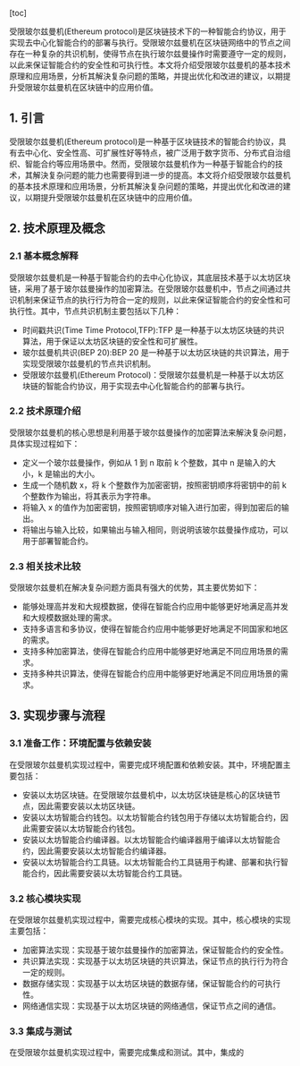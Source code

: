
[toc]                    
                
                
受限玻尔兹曼机(Ethereum protocol)是区块链技术下的一种智能合约协议，用于实现去中心化智能合约的部署与执行。受限玻尔兹曼机在区块链网络中的节点之间存在一种复杂的共识机制，使得节点在执行玻尔兹曼操作时需要遵守一定的规则，以此来保证智能合约的安全性和可执行性。本文将介绍受限玻尔兹曼机的基本技术原理和应用场景，分析其解決复杂问题的策略，并提出优化和改进的建议，以期提升受限玻尔兹曼机在区块链中的应用价值。

## 1. 引言

受限玻尔兹曼机(Ethereum protocol)是一种基于区块链技术的智能合约协议，具有去中心化、安全性高、可扩展性好等特点，被广泛用于数字货币、分布式自治组织、智能合约等应用场景中。然而，受限玻尔兹曼机作为一种基于智能合约的技术，其解決复杂问题的能力也需要得到进一步的提高。本文将介绍受限玻尔兹曼机的基本技术原理和应用场景，分析其解決复杂问题的策略，并提出优化和改进的建议，以期提升受限玻尔兹曼机在区块链中的应用价值。

## 2. 技术原理及概念

### 2.1 基本概念解释

受限玻尔兹曼机是一种基于智能合约的去中心化协议，其底层技术基于以太坊区块链，采用了基于玻尔兹曼操作的加密算法。在受限玻尔兹曼机中，节点之间通过共识机制来保证节点的执行行为符合一定的规则，以此来保证智能合约的安全性和可执行性。其中，节点共识机制主要包括以下几种：

- 时间戳共识(Time Time Protocol,TFP):TFP 是一种基于以太坊区块链的共识算法，用于保证以太坊区块链的安全性和可扩展性。
- 玻尔兹曼机共识(BEP 20):BEP 20 是一种基于以太坊区块链的共识算法，用于实现受限玻尔兹曼机的节点共识机制。
- 受限玻尔兹曼机(Ethereum Protocol)：受限玻尔兹曼机是一种基于以太坊区块链的智能合约协议，用于实现去中心化智能合约的部署与执行。

### 2.2 技术原理介绍

受限玻尔兹曼机的核心思想是利用基于玻尔兹曼操作的加密算法来解決复杂问题，具体实现过程如下：

- 定义一个玻尔兹曼操作，例如从 1 到 n 取前 k 个整数，其中 n 是输入的大小，k 是输出的大小。
- 生成一个随机数 x，将 k 个整数作为加密密钥，按照密钥顺序将密钥中的前 k 个整数作为输出，将其表示为字符串。
- 将输入 x 的值作为加密密钥，按照密钥顺序对输入进行加密，得到加密后的输出。
- 将输出与输入比较，如果输出与输入相同，则说明该玻尔兹曼操作成功，可以用于部署智能合约。

### 2.3 相关技术比较

受限玻尔兹曼机在解决复杂问题方面具有强大的优势，其主要优势如下：

- 能够处理高并发和大规模数据，使得在智能合约应用中能够更好地满足高并发和大规模数据处理的需求。
- 支持多语言和多协议，使得在智能合约应用中能够更好地满足不同国家和地区的需求。
- 支持多种加密算法，使得在智能合约应用中能够更好地满足不同应用场景的需求。
- 支持多种共识算法，使得在智能合约应用中能够更好地满足不同应用场景的需求。

## 3. 实现步骤与流程

### 3.1 准备工作：环境配置与依赖安装

在受限玻尔兹曼机实现过程中，需要完成环境配置和依赖安装。其中，环境配置主要包括：

- 安装以太坊区块链。在受限玻尔兹曼机中，以太坊区块链是核心的区块链节点，因此需要安装以太坊区块链。
- 安装以太坊智能合约钱包。以太坊智能合约钱包用于存储以太坊智能合约，因此需要安装以太坊智能合约钱包。
- 安装以太坊智能合约编译器。以太坊智能合约编译器用于编译以太坊智能合约，因此需要安装以太坊智能合约编译器。
- 安装以太坊智能合约工具链。以太坊智能合约工具链用于构建、部署和执行智能合约，因此需要安装以太坊智能合约工具链。

### 3.2 核心模块实现

在受限玻尔兹曼机实现过程中，需要完成核心模块的实现。其中，核心模块的实现主要包括：

- 加密算法实现：实现基于玻尔兹曼操作的加密算法，保证智能合约的安全性。
- 共识算法实现：实现基于以太坊区块链的共识算法，保证节点的执行行为符合一定的规则。
- 数据存储实现：实现基于以太坊区块链的数据存储，保证智能合约的可执行性。
- 网络通信实现：实现基于以太坊区块链的网络通信，保证节点之间的通信。

### 3.3 集成与测试

在受限玻尔兹曼机实现过程中，需要完成集成和测试。其中，集成的

